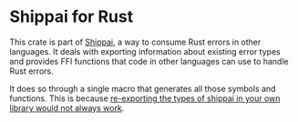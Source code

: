 # Shippai for Rust

This crate is part of [Shippai](https://github.com/untitaker/shippai), a way to
consume Rust errors in other languages.  It deals with exporting information
about existing error types and provides FFI functions that code in other
languages can use to handle Rust errors.

It does so through a single macro that generates all those symbols and
functions. This is because [re-exporting the types of shippai in your own
library would not always work](https://github.com/rust-lang/rust/issues/36342).
